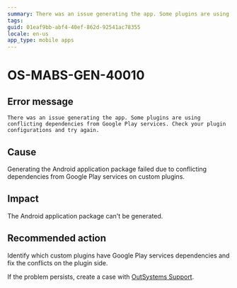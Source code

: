 ```yaml
---
summary: There was an issue generating the app. Some plugins are using conflicting dependencies from Google Play services. Check your plugin configurations and try again.
tags:
guid: 01eaf9bb-abf4-40ef-862d-92541ac78355
locale: en-us
app_type: mobile apps
---
```


# OS-MABS-GEN-40010

## Error message

`There was an issue generating the app. Some plugins are using conflicting dependencies from Google Play services. Check your plugin configurations and try again.`

## Cause

Generating the Android application package failed due to conflicting dependencies from Google Play services on custom plugins.

## Impact

The Android application package can't be generated.

## Recommended action

Identify which custom plugins have Google Play services dependencies and fix the conflicts on the plugin side.

If the problem persists, create a case with [OutSystems Support](https://success.outsystems.com/Support).
